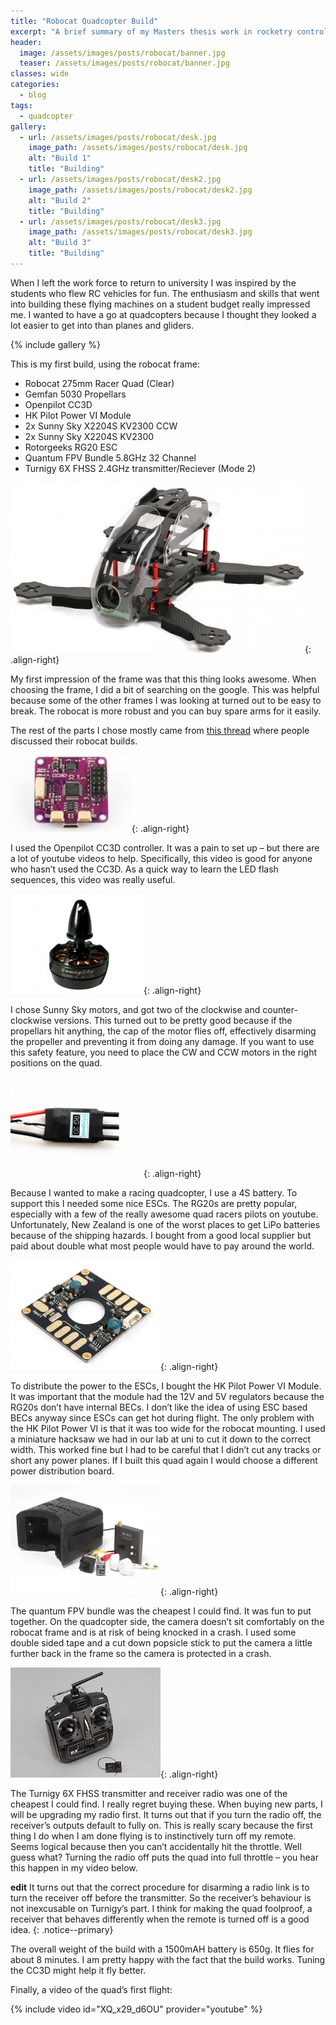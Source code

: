 ```yaml
---
title: "Robocat Quadcopter Build"
excerpt: "A brief summary of my Masters thesis work in rocketry control."
header:
  image: /assets/images/posts/robocat/banner.jpg
  teaser: /assets/images/posts/robocat/banner.jpg
classes: wide
categories:
  - blog
tags:
  - quadcopter
gallery:
  - url: /assets/images/posts/robocat/desk.jpg
    image_path: /assets/images/posts/robocat/desk.jpg
    alt: "Build 1"
    title: "Building"
  - url: /assets/images/posts/robocat/desk2.jpg
    image_path: /assets/images/posts/robocat/desk2.jpg
    alt: "Build 2"
    title: "Building"
  - url: /assets/images/posts/robocat/desk3.jpg
    image_path: /assets/images/posts/robocat/desk3.jpg
    alt: "Build 3"
    title: "Building"
---
```

When I left the work force to return to university I was inspired by the students who flew RC vehicles for fun. The enthusiasm and skills that went into building these flying machines on a student budget really impressed me. I wanted to have a go at quadcopters because I thought they looked a lot easier to get into than planes and gliders.

{% include gallery %}

This is my first build, using the robocat frame:

* Robocat 275mm Racer Quad (Clear)
* Gemfan 5030 Propellars
* Openpilot CC3D
* HK Pilot Power VI Module
* 2x Sunny Sky X2204S KV2300 CCW
* 2x Sunny Sky X2204S KV2300
* Rotorgeeks RG20 ESC
* Quantum FPV Bundle 5.8GHz 32 Channel
* Turnigy 6X FHSS 2.4GHz transmitter/Reciever (Mode 2)

![frame](/assets/images/posts/robocat/frame.jpg){: .align-right}

My first impression of the frame was that this thing looks awesome. When choosing the frame, I did a bit of searching on the google. This was helpful because some of the other frames I was looking at turned out to be easy to break. The robocat is more robust and you can buy spare arms for it easily.

The rest of the parts I chose mostly came from [this thread](https://www.rcgroups.com/forums/showthread.php?2444408-Robocat-270-SRD280-Build-Log-Info-Thread) where people discussed their robocat builds.

![cc3d](/assets/images/posts/robocat/cc3d.jpg){: .align-right}

I used the Openpilot CC3D controller. It was a pain to set up – but there are a lot of youtube videos to help. Specifically, this video is good for anyone who hasn’t used the CC3D. As a quick way to learn the LED flash sequences, this video was really useful.

![sunny sky](/assets/images/posts/robocat/sunnysky.jpg){: .align-right}

I chose Sunny Sky motors, and got two of the clockwise and counter-clockwise versions. This turned out to be pretty good because if the propellars hit anything, the cap of the motor flies off, effectively disarming the propeller and preventing it from doing any damage. If you want to use this safety feature, you need to place the CW and CCW motors in the right positions on the quad.

![rg20](/assets/images/posts/robocat/rg20.jpg){: .align-right}

Because I wanted to make a racing quadcopter, I use a 4S battery. To support this I needed some nice ESCs. The RG20s are pretty popular, especially with a few of the really awesome quad racers pilots on youtube. Unfortunately, New Zealand is one of the worst places to get LiPo batteries because of the shipping hazards. I bought from a good local supplier but paid about double what most people would have to pay around the world.

![hkppvi](/assets/images/posts/robocat/hkppvi.jpg){: .align-right}

To distribute the power to the ESCs, I bought the HK Pilot Power VI Module. It was important that the module had the 12V and 5V regulators because the RG20s don’t have internal BECs. I don’t like the idea of using ESC based BECs anyway since ESCs can get hot during flight. The only problem with the HK Pilot Power VI is that it was too wide for the robocat mounting. I used a miniature hacksaw we had in our lab at uni to cut it down to the correct width. This worked fine but I had to be careful that I didn’t cut any tracks or short any power planes. If I built this quad again I would choose a different power distribution board.

![fpv](/assets/images/posts/robocat/fpv.jpg){: .align-right}

The quantum FPV bundle was the cheapest I could find. It was fun to put together. On the quadcopter side, the camera doesn’t sit comfortably on the robocat frame and is at risk of being knocked in a crash. I used some double sided tape and a cut down popsicle stick to put the camera a little further back in the frame so the camera is protected in a crash.

![tx](/assets/images/posts/robocat/tx.jpg){: .align-right}

The Turnigy 6X FHSS transmitter and receiver radio was one of the cheapest I could find. I really regret buying these. When buying new parts, I will be upgrading my radio first. It turns out that if you turn the radio off, the receiver’s outputs default to fully on. This is really scary because the first thing I do when I am done flying is to instinctively turn off my remote. Seems logical because then you can’t accidentally hit the throttle. Well guess what? Turning the radio off puts the quad into full throttle – you hear this happen in my video below.

 **edit** It turns out that the correct procedure for disarming a radio link is to turn the receiver off before the transmitter. So the receiver’s behaviour is not inexcusable on Turnigy’s part. I think for making the quad foolproof, a receiver that behaves differently when the remote is turned off is a good idea.
 {: .notice--primary}

The overall weight of the build with a 1500mAH battery is 650g. It flies for about 8 minutes. I am pretty happy with the fact that the build works. Tuning the CC3D might help it fly better.

Finally, a video of the quad’s first flight:

{% include video id="XQ_x29_d6OU" provider="youtube" %}

